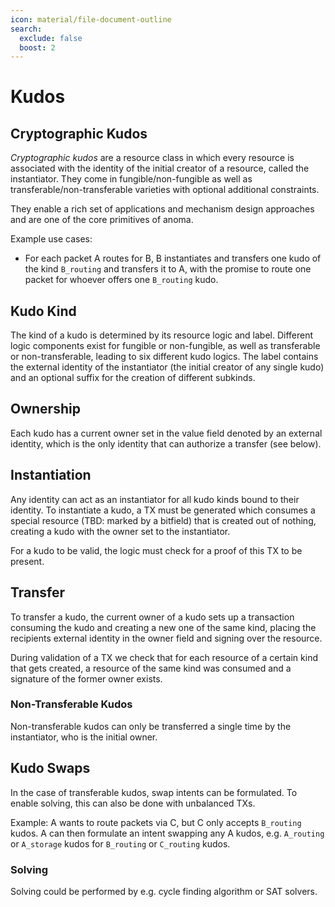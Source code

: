```yaml
---
icon: material/file-document-outline
search:
  exclude: false
  boost: 2
---
```


# Kudos

## Cryptographic Kudos
_Cryptographic kudos_ are a resource class in which every resource is associated with the identity of the initial creator of a resource, called the instantiator. 
They come in fungible/non-fungible as well as transferable/non-transferable varieties with optional additional constraints. 

They enable a rich set of applications and mechanism design approaches and are one of the core primitives of anoma.

Example use cases: 
- For each packet A routes for B, B instantiates and transfers one kudo of the kind `B_routing` and transfers it to A, with the promise to route one packet for whoever offers one `B_routing` kudo.

## Kudo Kind
The kind of a kudo is determined by its resource logic and label. 
Different logic components exist for fungible or non-fungible, as well as transferable or non-transferable, leading to six different kudo logics.
The label contains the external identity of the instantiator (the initial creator of any single kudo) and an optional suffix for the creation of different subkinds. 

## Ownership 
Each kudo has a current owner set in the value field denoted by an external identity, which is the only identity that can authorize a transfer (see below).

## Instantiation
Any identity can act as an instantiator for all kudo kinds bound to their identity.
To instantiate a kudo, a TX must be generated which consumes a special resource (TBD: marked by a bitfield) that is created out of nothing, creating a kudo with the owner set to the instantiator.

For a kudo to be valid, the logic must check for a proof of this TX to be present.

## Transfer
To transfer a kudo, the current owner of a kudo sets up a transaction consuming the kudo and creating a new one of the same kind, placing the recipients external identity in the owner field and signing over the resource.

During validation of a TX we check that for each resource of a certain kind that gets created, a resource of the same kind was consumed and a signature of the former owner exists.

### Non-Transferable Kudos
Non-transferable kudos can only be transferred a single time by the instantiator, who is the initial owner. 

## Kudo Swaps
In the case of transferable kudos, swap intents can be formulated.
To enable solving, this can also be done with unbalanced TXs.

Example:
A wants to route packets via C, but C only accepts `B_routing` kudos.
A can then formulate an intent swapping any A kudos, e.g. `A_routing` or `A_storage` kudos for `B_routing` or `C_routing` kudos.

### Solving
Solving could be performed by e.g. cycle finding algorithm or SAT solvers.